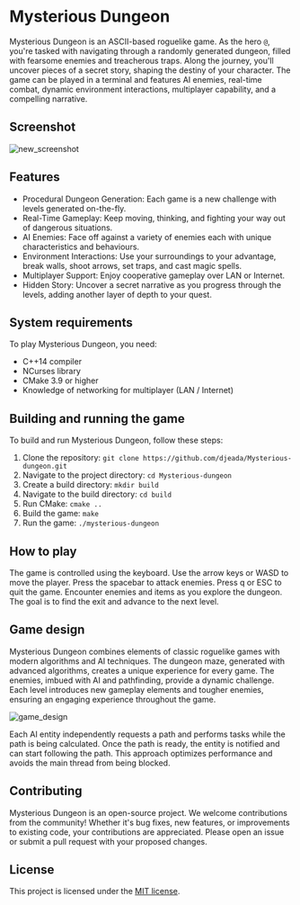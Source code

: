 # Mysterious Dungeon

Mysterious Dungeon is an ASCII-based roguelike game. As the hero `@`, you're tasked with navigating through a randomly generated dungeon, filled with fearsome enemies and treacherous traps. Along the journey, you'll uncover pieces of a secret story, shaping the destiny of your character. The game can be played in a terminal and features AI enemies, real-time combat, dynamic environment interactions, multiplayer capability, and a compelling narrative.

## Screenshot

![new_screenshot](https://user-images.githubusercontent.com/37275728/186153359-84890588-1989-40dd-8da3-a0665ca130d4.png)

## Features

* Procedural Dungeon Generation: Each game is a new challenge with levels generated on-the-fly.
* Real-Time Gameplay: Keep moving, thinking, and fighting your way out of dangerous situations.
* AI Enemies: Face off against a variety of enemies each with unique characteristics and behaviours.
* Environment Interactions: Use your surroundings to your advantage, break walls, shoot arrows, set traps, and cast magic spells.
* Multiplayer Support: Enjoy cooperative gameplay over LAN or Internet.
* Hidden Story: Uncover a secret narrative as you progress through the levels, adding another layer of depth to your quest.

## System requirements

To play Mysterious Dungeon, you need:

* C++14 compiler
* NCurses library
* CMake 3.9 or higher
* Knowledge of networking for multiplayer (LAN / Internet)

## Building and running the game

To build and run Mysterious Dungeon, follow these steps:

1. Clone the repository: `git clone https://github.com/djeada/Mysterious-dungeon.git`
1. Navigate to the project directory: `cd Mysterious-dungeon`
1. Create a build directory: `mkdir build`
1. Navigate to the build directory: `cd build`
1. Run CMake: `cmake ..`
1. Build the game: `make`
1. Run the game: `./mysterious-dungeon`

## How to play

The game is controlled using the keyboard. Use the arrow keys or WASD to move the player. Press the spacebar to attack enemies. Press q or ESC to quit the game. Encounter enemies and items as you explore the dungeon. The goal is to find the exit and advance to the next level.

## Game design

Mysterious Dungeon combines elements of classic roguelike games with modern algorithms and AI techniques. The dungeon maze, generated with advanced algorithms, creates a unique experience for every game. The enemies, imbued with AI and pathfinding, provide a dynamic challenge. Each level introduces new gameplay elements and tougher enemies, ensuring an engaging experience throughout the game.

![game_design](https://user-images.githubusercontent.com/37275728/186153392-92685d9b-f267-4779-9157-ed41e56867f6.jpg)

Each AI entity independently requests a path and performs tasks while the path is being calculated. Once the path is ready, the entity is notified and can start following the path. This approach optimizes performance and avoids the main thread from being blocked.

## Contributing

Mysterious Dungeon is an open-source project. We welcome contributions from the community! Whether it's bug fixes, new features, or improvements to existing code, your contributions are appreciated. Please open an issue or submit a pull request with your proposed changes.

## License

This project is licensed under the [MIT license](https://github.com/djeada/Mysterious-dungeon/blob/master/LICENSE).
